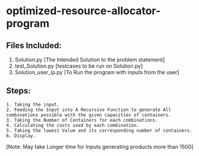 # optimized-resource-allocator-program

## Files Included:</br>
1. Solution.py [The Intended Solution to the problem statement] </br>
2. test_Solution.py [testcases to be run on Solution.py] </br>
3. Solution_user_ip.py [To Run the program with inputs from the user]</br>

## Steps:
    1. Taking the input.
    2. Feeding the Input into A Recursive Function to generate All combinations possible with the given capacities of containers.
    3. Taking the Number of Containers for each combinations.
    4. Calculating the costs used by each combination.
    5. Taking the lowest Value and its corresponding number of containers.
    6. Display.
    
[Note: May take Longer time for Inputs generating products more than 1500]
